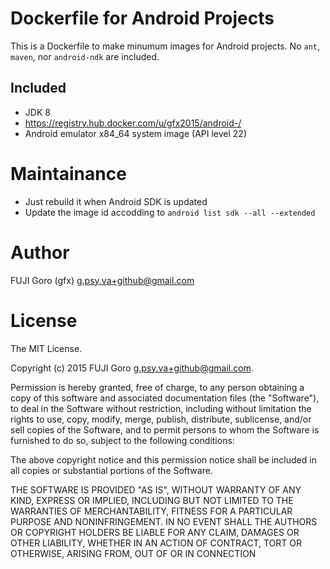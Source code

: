 # Dockerfile for Android Projects

This is a Dockerfile to make minumum images for Android projects.
No `ant`, `maven`, nor `android-ndk` are included.

## Included

* JDK 8
* https://registry.hub.docker.com/u/gfx2015/android-/
* Android emulator x84\_64 system image (API level 22)

# Maintainance

* Just rebuild it when Android SDK is updated
* Update the image id accodding to `android list sdk --all --extended`

# Author

FUJI Goro (gfx) <g.psy.va+github@gmail.com>

# License

The MIT License.

Copyright (c) 2015 FUJI Goro <g.psy.va+github@gmail.com>.

Permission is hereby granted, free of charge, to any person obtaining a copy
of this software and associated documentation files (the "Software"), to deal
in the Software without restriction, including without limitation the rights
to use, copy, modify, merge, publish, distribute, sublicense, and/or sell
copies of the Software, and to permit persons to whom the Software is
furnished to do so, subject to the following conditions:

The above copyright notice and this permission notice shall be included in
all copies or substantial portions of the Software.

THE SOFTWARE IS PROVIDED "AS IS", WITHOUT WARRANTY OF ANY KIND, EXPRESS OR
IMPLIED, INCLUDING BUT NOT LIMITED TO THE WARRANTIES OF MERCHANTABILITY,
FITNESS FOR A PARTICULAR PURPOSE AND NONINFRINGEMENT. IN NO EVENT SHALL THE
AUTHORS OR COPYRIGHT HOLDERS BE LIABLE FOR ANY CLAIM, DAMAGES OR OTHER
LIABILITY, WHETHER IN AN ACTION OF CONTRACT, TORT OR OTHERWISE, ARISING FROM,
OUT OF OR IN CONNECTION

